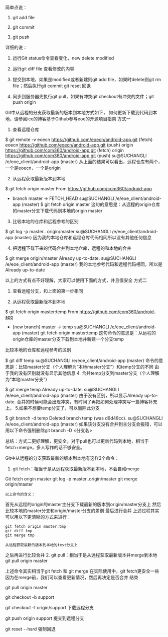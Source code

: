 简单点说：

1. git add file

2. git commit

3. git push

详细的说：

1. 运行Git status命令查看变化，new delete modified

2. 运行git diff file 查看修改的内容

3. 提交到本地，如果是modified或者新建则git add file，如果时delete则git rm file；然后执行git commit
   git reset 回退

4. 同步到服务器先执行git pull，如果有冲突git checkout有冲突的文件；git push origin


Git中从远程的分支获取最新的版本到本地方式如下，
如何更新下载到代码到本地，请参阅ice的博客基于Github参与eoe的开源项目指南
方式一
1. 查看远程仓库


$ git remote -v
eoecn   https://github.com/eoecn/android-app.git (fetch)
eoecn   https://github.com/eoecn/android-app.git (push)
origin  https://github.com/com360/android-app.git (fetch)
origin  https://github.com/com360/android-app.git (push)
su@SUCHANGLI /e/eoe_client/android-app (master)
从上面的结果可以看出，远程仓库有两个，一个是eoecn，一个是origin

2. 从远程获取最新版本到本地


$ git fetch origin master
From https://github.com/com360/android-app
 * branch            master     -> FETCH_HEAD
su@SUCHANGLI /e/eoe_client/android-app (master)
$ git fetch origin master 这句的意思是：从远程的origin仓库的master分支下载代码到本地的origin master

3. 比较本地的仓库和远程参考的区别

$ git log -p master.. origin/master
su@SUCHANGLI /e/eoe_client/android-app (master)
因为我的本地仓库和远程仓库代码相同所以没有其他任何信息

4. 把远程下载下来的代码合并到本地仓库，远程的和本地的合并

$ git merge origin/master
Already up-to-date.
su@SUCHANGLI /e/eoe_client/android-app (master)
我的本地参考代码和远程代码相同，所以是Already up-to-date

以上的方式有点不好理解，大家可以使用下面的方式，并且很安全
方式二
1. 查看远程分支，和上面的第一步相同

2. 从远程获取最新版本到本地

$ git fetch origin master:temp
From https://github.com/com360/android-app
 * [new branch]      master     -> temp
su@SUCHANGLI /e/eoe_client/android-app (master)
git fetch origin master:temp 这句命令的意思是：从远程的origin仓库的master分支下载到本地并新建一个分支temp

比较本地的仓库和远程参考的区别

$ git diff temp
su@SUCHANGLI /e/eoe_client/android-app (master)
命令的意思是：比较master分支（个人理解为“本地master分支”）和temp分支的不同
由于我的没有区别就没有显示其他信息
4. 合并temp分支到master分支（个人理解为“本地master分支”）

$ git merge temp
Already up-to-date.
su@SUCHANGLI /e/eoe_client/android-app (master)
由于没有区别，所以显示Already up-to-date.
合并的时候可能会出现冲突，有时间了再把如何处理冲突写一篇博客补充上。
5.如果不想要temp分支了，可以删除此分支

$ git branch -d temp
Deleted branch temp (was d6d48cc).
su@SUCHANGLI /e/eoe_client/android-app (master)
如果该分支没有合并到主分支会报错，可以用以下命令强制删除git branch -D <分支名>

总结：方式二更好理解，更安全，对于pull也可以更新代码到本地，相当于fetch+merge，多人写作的话不够安全。


Git中从远程的分支获取最新的版本到本地有这样2个命令：
1. git fetch：相当于是从远程获取最新版本到本地，不会自动merge

Git fetch origin master
git log -p master..origin/master
git merge origin/master

    以上命令的含义：
   首先从远程的origin的master主分支下载最新的版本到origin/master分支上
   然后比较本地的master分支和origin/master分支的差别
   最后进行合并
   上述过程其实可以用以下更清晰的方式来进行：
   
    git fetch origin master:tmp
    git diff tmp
    git merge tmp

    从远程获取最新的版本到本地的test分支上
   之后再进行比较合并
2. git pull：相当于是从远程获取最新版本并merge到本地
git pull origin master

上述命令其实相当于git fetch 和 git merge
在实际使用中，git fetch更安全一些
因为在merge前，我们可以查看更新情况，然后再决定是否合并
结束


git pull origin master

git checkout -b support

git checkout -t origin/support 下载远程分支


git push origin support  提交到远程分支

git reset --hard  强制回退
